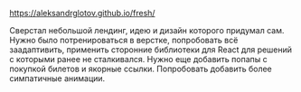 https://aleksandrglotov.github.io/fresh/

Сверстал небольшой лендинг, идею и дизайн которого придумал сам. Нужно было потренироваться в верстке, попробовать всё заадаптивить, применить сторонние библиотеки для React для решений с которыми ранее не сталкивался. Нужно еще добавить попапы с покупкой билетов и якорные ссылки. Попробовать добавить более симпатичные анимации.
